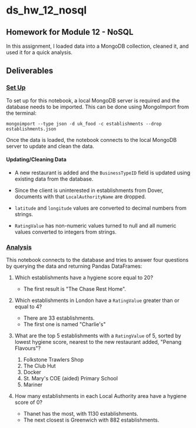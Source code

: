 # ds_hw_12_nosql

## Homework for Module 12 - NoSQL

In this assignment, I loaded data into a MongoDB collection, cleaned it, and used it for a quick analysis.

## Deliverables

### [Set Up](food_ratings/NoSQL_setup.ipynb)

To set up for this notebook, a local MongoDB server is required and the database needs to be imported.
This can be done using MongoImport from the terminal:

```shell
mongoimport --type json -d uk_food -c establishments --drop establishments.json
```

Once the data is loaded, the notebook connects to the local MongoDB server to update and clean the data.

#### Updating/Cleaning Data

- A new restaurant is added and the `BusinessTypeID` field is updated using existing data from the database.

- Since the client is uninterested in establishments from Dover, documents with that `LocalAuthorityName` are dropped.

- `latitude` and `longitude` values are converted to decimal numbers from strings.

- `RatingValue` has non-numeric values turned to null and all numeric values converted to integers from strings.

### [Analysis](food_ratings/NoSQL_analysis.ipynb)

This notebook connects to the database and tries to answer four questions by querying the data and returning Pandas DataFrames:

1) Which establishments have a hygiene score equal to 20?
    - The first result is "The Chase Rest Home".

2) Which establishments in London have a `RatingValue` greater than or equal to 4?
    - There are 33 establishments.
    - The first one is named "Charlie's"

3) What are the top 5 establishments with a `RatingValue` of 5, sorted by lowest hygiene score, nearest to the new restaurant added, "Penang Flavours"?
    1) Folkstone Trawlers Shop
    2) The Club Hut
    3) Docker
    4) St. Mary's COE (aided) Primary School
    5) Mariner

4) How many establishments in each Local Authority area have a hygiene score of 0?
    - Thanet has the most, with 1130 establishments.
    - The next closest is Greenwich with 882 establishments.
